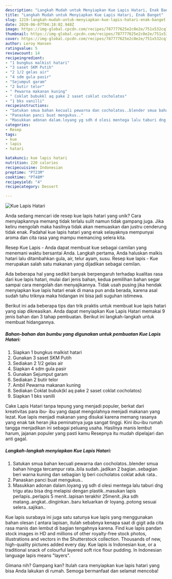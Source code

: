 ```yaml
---
description: "Langkah Mudah untuk Menyiapkan Kue Lapis Hatari, Enak Banget"
title: "Langkah Mudah untuk Menyiapkan Kue Lapis Hatari, Enak Banget"
slug: 1219-langkah-mudah-untuk-menyiapkan-kue-lapis-hatari-enak-banget
date: 2020-06-07T04:18:02.948Z
image: https://img-global.cpcdn.com/recipes/787777625e2c0e2e/751x532cq70/kue-lapis-hatari-foto-resep-utama.jpg
thumbnail: https://img-global.cpcdn.com/recipes/787777625e2c0e2e/751x532cq70/kue-lapis-hatari-foto-resep-utama.jpg
cover: https://img-global.cpcdn.com/recipes/787777625e2c0e2e/751x532cq70/kue-lapis-hatari-foto-resep-utama.jpg
author: Leroy Hansen
ratingvalue: 5
reviewcount: 14
recipeingredient:
- "1 bungkus malkist hatari"
- "3 saset SKM Putih"
- "2 1/2 gelas air"
- "4 sdm gula pasir"
- "Sejumput garam"
- "2 butir telor"
- " Pewarna makanan kuning"
- " Coklat bubukkl aq pake 2 saset coklat cocholatos"
- "1 bks vanilli"
recipeinstructions:
- "Satukan smua bahan kecuali pewarna dan cocholatos..blender smua bahan hingga tercampur rata..bila sudah..jadikan 2 bagian..sebagian beri warna kuning dan sebagian lg beri cocholatos coklat aduk rata.."
- "Panaskan panci buat mengukus.."
- "Masukkan adonan dalam.loyang yg sdh d olesi mentega lalu taburi dng trigu atau bisa dng melapisi dengan plastik..masukan lapis perlapis..perlapis 5 menit..lapisan terakhir 25menit..jika sdh matang..angkat..dinginkan..baru keluarkan dr loyang..potong sesuai selera..sajikan.."
categories:
- Resep
tags:
- kue
- lapis
- hatari

katakunci: kue lapis hatari 
nutrition: 220 calories
recipecuisine: Indonesian
preptime: "PT23M"
cooktime: "PT48M"
recipeyield: "4"
recipecategory: Dessert

---
```



![Kue Lapis Hatari](https://img-global.cpcdn.com/recipes/787777625e2c0e2e/751x532cq70/kue-lapis-hatari-foto-resep-utama.jpg)

Anda sedang mencari ide resep kue lapis hatari yang unik? Cara menyiapkannya memang tidak terlalu sulit namun tidak gampang juga. Jika keliru mengolah maka hasilnya tidak akan memuaskan dan justru cenderung tidak enak. Padahal kue lapis hatari yang enak selayaknya mempunyai aroma dan cita rasa yang mampu memancing selera kita.

Resep Kue Lapis - Anda dapat membuat kue sebagai camilan yang menemani waktu bersantai Anda. Langkah pertama, Anda haluskan malkis hatari lalu ditambahkan gula, air, telur ayam, susu. Resep kue lapis - Kue merupakan salah satu makanan yang dijadikan sebagai cemilan.

Ada beberapa hal yang sedikit banyak berpengaruh terhadap kualitas rasa dari kue lapis hatari, mulai dari jenis bahan, kedua pemilihan bahan segar sampai cara mengolah dan menyajikannya. Tidak usah pusing jika hendak menyiapkan kue lapis hatari enak di mana pun anda berada, karena asal sudah tahu triknya maka hidangan ini bisa jadi suguhan istimewa.


Berikut ini ada beberapa tips dan trik praktis untuk membuat kue lapis hatari yang siap dikreasikan. Anda dapat menyiapkan Kue Lapis Hatari memakai 9 jenis bahan dan 3 tahap pembuatan. Berikut ini langkah-langkah untuk membuat hidangannya.

<!--inarticleads1-->

##### Bahan-bahan dan bumbu yang digunakan untuk pembuatan Kue Lapis Hatari:

1. Siapkan 1 bungkus malkist hatari
1. Gunakan 3 saset SKM Putih
1. Sediakan 2 1/2 gelas air
1. Siapkan 4 sdm gula pasir
1. Gunakan Sejumput garam
1. Sediakan 2 butir telor
1. Ambil  Pewarna makanan kuning
1. Sediakan  Coklat bubuk(kl aq pake 2 saset coklat cocholatos)
1. Siapkan 1 bks vanilli


Cake Lapis Hatari tanpa tepung yang menjadi populer, berkat dari kreativitas para ibu- ibu yang dapat mengolahnya menjadi makanan yang lezat. Kue lapis menjadi makanan yang disukai karena memang rasanya yang enak tak heran jika peminatnya juga sangat tinggi. Kini ibu-ibu rumah tangga menjadikan ini sebagai peluang usaha. Hasilnya manis lembut harum, jajanan populer yang pasti kamu Resepnya itu mudah dipelajari dan anti gagal. 

<!--inarticleads2-->

##### Langkah-langkah menyiapkan Kue Lapis Hatari:

1. Satukan smua bahan kecuali pewarna dan cocholatos..blender smua bahan hingga tercampur rata..bila sudah..jadikan 2 bagian..sebagian beri warna kuning dan sebagian lg beri cocholatos coklat aduk rata..
1. Panaskan panci buat mengukus..
1. Masukkan adonan dalam.loyang yg sdh d olesi mentega lalu taburi dng trigu atau bisa dng melapisi dengan plastik..masukan lapis perlapis..perlapis 5 menit..lapisan terakhir 25menit..jika sdh matang..angkat..dinginkan..baru keluarkan dr loyang..potong sesuai selera..sajikan..


Kue lapis surabaya ini juga satu satunya kue lapis yang menggunakan bahan olesan ( antara lapisan, itulah sebabnya kenapa saat di gigit ada cita rasa manis dan lembut di bagian tengahnya karena. Find kue lapis pandan stock images in HD and millions of other royalty-free stock photos, illustrations and vectors in the Shutterstock collection. Thousands of new, high-quality pictures added every day. Kue lapis is Indonesian kue, or a traditional snack of colourful layered soft rice flour pudding. In Indonesian language lapis means &#34;layers&#34;. 

Gimana nih? Gampang kan? Itulah cara menyiapkan kue lapis hatari yang bisa Anda lakukan di rumah. Semoga bermanfaat dan selamat mencoba!
